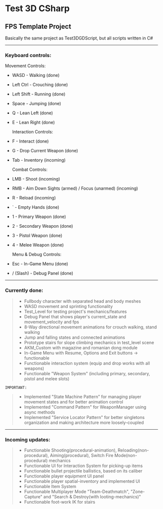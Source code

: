 # Test 3D CSharp

## FPS Template Project
Basically the same project as Test3DGDScript, but all scripts written in C#

__________________________________________________

### Keyboard controls:

  Movement Controls:
* WASD - Walking (done)
* Left Ctrl - Crouching (done)
* Left Shift - Running (done)
* Space - Jumping (done)
* Q - Lean Left (done)
* E - Lean Right (done)

  Interaction Controls:
* F - Interact (done)
* G - Drop Current Weapon (done)
* Tab - Inventory (incoming)

  Combat Controls:
* LMB - Shoot (incoming)
* RMB - Aim Down Sights (armed) / Focus (unarmed) (incoming)
* R - Reload (incoming)
* ` - Empty Hands (done)
* 1 - Primary Weapon (done)
* 2 - Secondary Weapon (done)
* 3 - Pistol Weapon (done)
* 4 - Melee Weapon (done)

  Menu & Debug Controls:
* Esc - In-Game Menu (done)
* / (Slash) - Debug Panel (done)

__________________________________________________

### Currently done:
> * Fullbody character with separated head and body meshes
> * WASD movement and sprinting functionality
> * Test_Level for testing project's mechanics/features
> * Debug Panel that shows player's current_state and movement_velocity and fps
> * 8-Way directional movement animations for crouch walking, stand walking
> * Jump and falling states and connected animations
> * Prototype stairs for slope climbing mechanics in test_level scene
> * AKM_Custom with magazine and romanian dong module
> * In-Game Menu with Resume, Options and Exit buttons -> functionable
> * Functionable interaction system (equip and drop works with all weapons)
> * Functionable "Weapon System" (including primary, secondary, pistol and melee slots)

    IMPORTANT:
> * Implemented "State Machine Pattern" for managing player movement states and for better animation control
> * Implemented "Command Pattern" for WeaponManager using async methods
> * Implemented "Service Locator Pattern" for better singletons organization and making architecture more loosely-coupled

__________________________________________________

### Incoming updates:
> * Functionable Shooting(procedural-animation), Reloading(non-procedural), Aiming(procedural), Switch Fire Mode(non-procedural) mechanics
> * Functionable UI for Interaction System for picking-up items
> * Functionable bullet projectile ballistics, based on its caliber
> * Functionable player equipment UI panel
> * Functionable player spatial-inventory and implemented UI
> * Functionable Item System
> * Functionable Multiplayer Mode "Team-Deathmatch", "Zone-Capture" and "Search & Destroy(with looting-mechanics)"
> * Functionable foot-work IK for stairs
